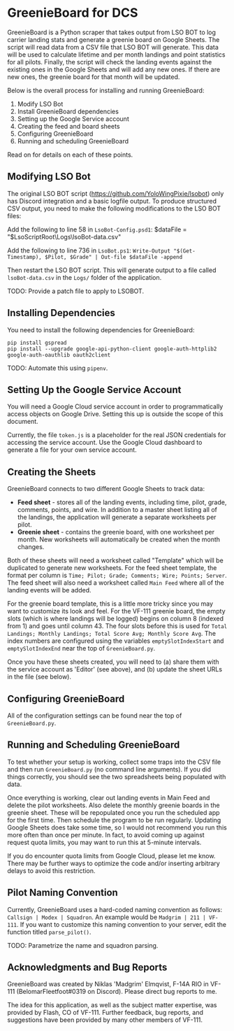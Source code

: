 # GreenieBoard for DCS

GreenieBoard is a Python scraper that takes output from LSO BOT to log carrier landing stats and generate a greenie board on Google Sheets. The script will read data from a CSV file that LSO BOT will generate. This data will be used to calculate lifetime and per month landings and point statistics for all pilots. Finally, the script will check the landing events against the existing ones in the Google Sheets and will add any new ones. If there are new ones, the greenie board for that month will be updated. 

Below is the overall process for installing and running GreenieBoard:
1. Modify LSO Bot
2. Install GreenieBoard dependencies
3. Setting up the Google Service account
4. Creating the feed and board sheets
5. Configuring GreenieBoard
6. Running and scheduling GreenieBoard

Read on for details on each of these points.

## Modifying LSO Bot

The original LSO BOT script (https://github.com/YoloWingPixie/lsobot) only has Discord integration and a basic logfile output. To produce structured CSV output, you need to make the following modifications to the LSO BOT files:

Add the following to line 58 in `LsoBot-Config.psd1`:
    $dataFile = "$LsoScriptRoot\Logs\lsoBot-data.csv"

Add the following to line 736 in `LsoBot.ps1`:
    `Write-Output "$(Get-Timestamp), $Pilot, $Grade" | Out-file $dataFile -append`

Then restart the LSO BOT script. This will generate output to a file called `lsoBot-data.csv` in the `Logs/` folder of the application. 

TODO: Provide a patch file to apply to LSOBOT.

## Installing Dependencies

You need to install the following dependencies for GreenieBoard:

    pip install gspread
    pip install --upgrade google-api-python-client google-auth-httplib2 google-auth-oauthlib oauth2client 

TODO: Automate this using `pipenv`.

## Setting Up the Google Service Account

You will need a Google Cloud service account in order to programmatically access objects on Google Drive. Setting this up is outside the scope of this document. 

Currently, the file `token.js` is a placeholder for the real JSON credentials for accessing the service account. Use the Google Cloud dashboard to generate a file for your own service account.

## Creating the Sheets

GreenieBoard connects to two different Google Sheets to track data:
* **Feed sheet** - stores all of the landing events, including time, pilot, grade, comments, points, and wire. In addition to a master sheet listing all of the landings, the application will generate a separate worksheets per pilot. 
* **Greenie sheet** - contains the greenie board, with one worksheet per month. New worksheets will automatically be created when the month changes.

Both of these sheets will need a worksheet called "Template" which will be duplicated to generate new worksheets. For the feed sheet template, the format per column is `Time; Pilot; Grade; Comments; Wire; Points; Server`. The feed sheet will also need a worksheet called `Main Feed` where all of the landing events will be added.

For the greenie board template, this is a little more tricky since you may want to customize its look and feel. For the VF-111 greenie board, the empty slots (which is where landings will be logged) begins on column 8 (indexed from 1) and goes until column 43. The four slots before this is used for `Total Landings; Monthly Landings; Total Score Avg; Monthly Score Avg`. The index numbers are configured using the variables `emptySlotIndexStart` and `emptySlotIndexEnd` near the top of `GreenieBoard.py`.

Once you have these sheets created, you will need to (a) share them with the service account as 'Editor' (see above), and (b) update the sheet URLs in the file (see below).

## Configuring GreenieBoard

All of the configuration settings can be found near the top of `GreenieBoard.py`. 

## Running and Scheduling GreenieBoard

To test whether your setup is working, collect some traps into the CSV file and then run `GreenieBoard.py` (no command line arguments). If you did things correctly, you should see the two spreadsheets being populated with data.

Once everything is working, clear out landing events in Main Feed and delete the pilot worksheets. Also delete the monthly greenie boards in the greenie sheet. These will be repopulated once you run the scheduled app for the first time. Then schedule the program to be run regularly. Updating Google Sheets does take some time, so I would not recommend you run this more often than once per minute. In fact, to avoid coming up against request quota limits, you may want to run this at 5-minute intervals. 

If you do encounter quota limits from Google Cloud, please let me know. There may be further ways to optimize the code and/or inserting arbitrary delays to avoid this restriction.

## Pilot Naming Convention

Currently, GreenieBoard uses a hard-coded naming convention as follows: `Callsign | Modex | Squadron`. An example would be `Madgrim | 211 | VF-111`. If you want to customize this naming convention to your server, edit the function titled `parse_pilot()`.

TODO: Parametrize the name and squadron parsing.

## Acknowledgments and Bug Reports

GreenieBoard was created by Niklas 'Madgrim' Elmqvist, F-14A RIO in VF-111 (BelomarFleetfoot#0319 on Discord). Please direct bug reports to me.

The idea for this application, as well as the subject matter expertise, was provided by Flash, CO of VF-111. Further feedback, bug reports, and suggestions have been provided by many other members of VF-111. 
